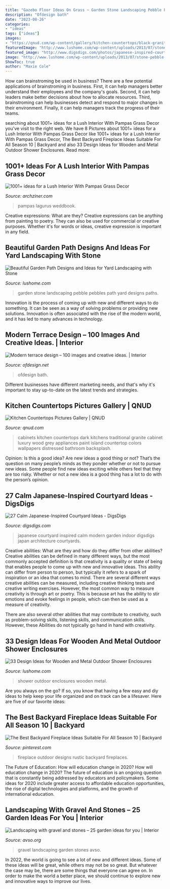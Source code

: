 ```yaml
---
title: "Gazebo Floor Ideas On Grass ~ Garden Stone Landscaping Pebble Pebbles Path Yard Designs Paths"
description: "Ofdesign bath"
date: "2023-08-26"
categories:
- "ideas"
tags: ["ideas"]
images:
- "https://qnud.com/wp-content/gallery/kitchen-countertops/black-granite-kitchen-countertops.jpg"
featuredImage: "http://www.lushome.com/wp-content/uploads/2013/07/stone-pebble-garden-paths-landscaping-ideas-23.jpg"
featured_image: "http://www.digsdigs.com/photos/japanese-inspired-courtyard-ideas-10.jpg"
image: "http://www.lushome.com/wp-content/uploads/2013/07/stone-pebble-garden-paths-landscaping-ideas-23.jpg"
ShowToc: true
author: "Maxie Cole"
---
```



How can brainstroming be used in business?
There are a few potential applications of brainstroming in business. First, it can help managers better understand their employees and the company's goals. Second, it can help leaders make better decisions about how to allocate resources. Third, brainstroming can help businesses detect and respond to major changes in their environment. Finally, it can help managers track the progress of their teams.

	

		
searching about 1001+ ideas for a Lush Interior With Pampas Grass Decor you've visit to the right web. We have 8 Pictures about 1001+ ideas for a Lush Interior With Pampas Grass Decor like 1001+ ideas for a Lush Interior With Pampas Grass Decor, The Best Backyard Fireplace Ideas Suitable For All Season 10 | Backyard and also 33 Design Ideas for Wooden and Metal Outdoor Shower Enclosures. Read more:
		
    
## 1001+ Ideas For A Lush Interior With Pampas Grass Decor

<img loading=lazy src="https://archziner.com/wp-content/uploads/2020/09/where-to-buy-pampas-grass-white-shelves-on-gray-wall-small-glass-vase-with-pink-pampas-grass-framed-photos.jpg" onerror="this.onerror=null;this.src='https://tse2.mm.bing.net/th?id=OIP.Ve5jYghhT1UL05LsvgVqEQHaLH&amp;pid=15.1';" alt="1001+ ideas for a Lush Interior With Pampas Grass Decor">

_Source: archziner.com_

>pampas lagurus weddbook. 

	

Creative expressions: What are they?
Creative expressions can be anything from painting to poetry. They can also be used for commercial or creative purposes. Whether it's for words or ideas, creative expression is important in any field.

    
## Beautiful Garden Path Designs And Ideas For Yard Landscaping With Stone

<img loading=lazy src="http://www.lushome.com/wp-content/uploads/2013/07/stone-pebble-garden-paths-landscaping-ideas-23.jpg" onerror="this.onerror=null;this.src='https://tse2.mm.bing.net/th?id=OIP.s0tE1UKWoBCppgGxSDgyzQHaJ4&amp;pid=15.1';" alt="Beautiful Garden Path Designs and Ideas for Yard Landscaping with Stone">

_Source: lushome.com_

>garden stone landscaping pebble pebbles path yard designs paths. 

	

Innovation is the process of coming up with new and different ways to do something. It can be seen as a way of solving problems or providing new solutions. Innovation is often associated with the rise of the modern world, and it has led to many advances in technology.

    
## Modern Terrace Design – 100 Images And Creative Ideas. | Interior

<img loading=lazy src="https://www.ofdesign.net/wp-content/uploads/files/8/2/3/modern-terrace-design-100-images-and-creative-ideas-63-823.jpg" onerror="this.onerror=null;this.src='https://tse4.mm.bing.net/th?id=OIP.mk-5vbvHDI5w9yvhu3QZmQHaLj&amp;pid=15.1';" alt="Modern terrace design – 100 images and creative ideas. | Interior">

_Source: ofdesign.net_

>ofdesign bath. 

	

Different businesses have different marketing needs, and that's why it's important to stay up-to-date on the latest trends and strategies.

    
## Kitchen Countertops Pictures Gallery | QNUD

<img loading=lazy src="https://qnud.com/wp-content/gallery/kitchen-countertops/black-granite-kitchen-countertops.jpg" onerror="this.onerror=null;this.src='https://tse1.mm.bing.net/th?id=OIP.0_DIxRMz-9a4x4lkaJoLLQHaF7&amp;pid=15.1';" alt="Kitchen Countertops Pictures Gallery | QNUD">

_Source: qnud.com_

>cabinets kitchen countertops dark kitchens traditional granite cabinet luxury wood grey appliances paint island countertop colors wallpapers distressed bathroom backsplash. 

	

Opinion: Is this a good idea?
Are new ideas a good thing or not? That’s the question on many people’s minds as they ponder whether or not to pursue new ideas. Some people find new ideas exciting while others feel that they are too risky. Whether or not a new idea is a good thing has a lot to do with the person’s opinion.

    
## 27 Calm Japanese-Inspired Courtyard Ideas - DigsDigs

<img loading=lazy src="http://www.digsdigs.com/photos/japanese-inspired-courtyard-ideas-10.jpg" onerror="this.onerror=null;this.src='https://tse4.mm.bing.net/th?id=OIP.K-OUepIJ9zjfnNRnEwsP2QHaJ4&amp;pid=15.1';" alt="27 Calm Japanese-Inspired Courtyard Ideas - DigsDigs">

_Source: digsdigs.com_

>japanese courtyard inspired calm modern garden indoor digsdigs japan architecture courtyards. 

	

Creative abilities: What are they and how do they differ from other abilities?
Creative abilities can be defined in many different ways, but the most commonly accepted definition is that creativity is a quality or state of being that enables people to come up with new and innovative ideas. This ability can differ from person to person, but typically it refers to a spark of inspiration or an idea that comes to mind.
There are several different ways creative abilities can be measured, including creative thinking tests and creative writing exercises. However, the most common way to measure creativity is through art or poetry. This is because art has the ability to stir emotions and evoke feelings in people, which can then be used as a measure of creativity.

There are also several other abilities that may contribute to creativity, such as problem-solving skills, listening skills, and communication skills. However, these Abilities do not typically go hand in hand with creativity.

    
## 33 Design Ideas For Wooden And Metal Outdoor Shower Enclosures

<img loading=lazy src="http://www.lushome.com/wp-content/uploads/2015/04/outdoor-shower-enclosures-design-ideas-22.jpg" onerror="this.onerror=null;this.src='https://tse4.mm.bing.net/th?id=OIP.ZBB2DtvBKVXcfkzxCMs4bQAAAA&amp;pid=15.1';" alt="33 Design Ideas for Wooden and Metal Outdoor Shower Enclosures">

_Source: lushome.com_

>shower outdoor enclosures wooden metal. 

	

Are you always on the go? If so, you know that having a few easy and diy ideas to help keep your life organized and on track can be a lifesaver. Here are five of our favorite ideas: 

    
## The Best Backyard Fireplace Ideas Suitable For All Season 10 | Backyard

<img loading=lazy src="https://i.pinimg.com/736x/50/2f/cf/502fcf822641e2cd8f42bd58fd5f24a7.jpg" onerror="this.onerror=null;this.src='https://tse4.mm.bing.net/th?id=OIP.q-MBIycCC6rNIsSOXFeqGQHaIf&amp;pid=15.1';" alt="The Best Backyard Fireplace Ideas Suitable For All Season 10 | Backyard">

_Source: pinterest.com_

>fireplace outdoor designs rustic backyard fireplaces. 

	

The Future of Education: How will education change in 2020?
How will education change in 2020? The future of education is an ongoing question that is constantly being addressed by educators and policymakers. Some ideas for 2020 include greater access to affordable education opportunities, the rise of digital technologies and platforms, and the growth of international education.

    
## Landscaping With Gravel And Stones – 25 Garden Ideas For You | Interior

<img loading=lazy src="https://www.avso.org/wp-content/uploads/2014/11/landscaping-with-gravel-and-stones-25-garden-ideas-for-you-1415376101.jpg" onerror="this.onerror=null;this.src='https://tse4.mm.bing.net/th?id=OIP.yimm2Hhax8bT4C-mWFJxvAHaFi&amp;pid=15.1';" alt="Landscaping with gravel and stones – 25 garden ideas for you | Interior">

_Source: avso.org_

>gravel landscaping garden stones avso. 

	

In 2022, the world is going to see a lot of new and different ideas. Some of these ideas will be great, while others may not be so great. But whatever the case may be, there are some things that everyone can agree on. In order to make the world a better place, we should continue to explore new and innovative ways to improve our lives.

